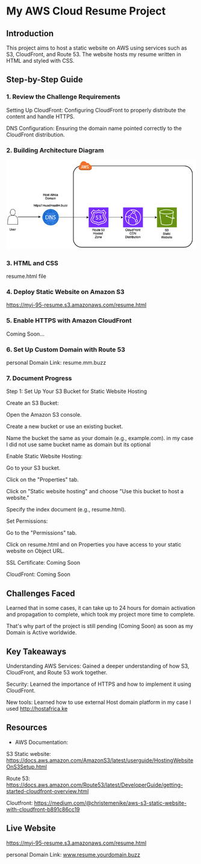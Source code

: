 # My AWS Cloud Resume Project

## Introduction
This project aims to host a static website on AWS using services such as S3, CloudFront, and Route 53. The website hosts my resume written in HTML and styled with CSS.

## Step-by-Step Guide

### 1. Review the Challenge Requirements
Setting Up CloudFront: Configuring CloudFront to properly distribute the content and handle HTTPS.

DNS Configuration: Ensuring the domain name pointed correctly to the CloudFront distribution.

### 2. Building Architecture Diagram
![alt text](image.png)

### 3. HTML and CSS
resume.html file

### 4. Deploy Static Website on Amazon S3
https://myi-95-resume.s3.amazonaws.com/resume.html

### 5. Enable HTTPS with Amazon CloudFront
Coming Soon...

### 6. Set Up Custom Domain with Route 53
personal Domain Link: resume.mm.buzz

### 7. Document Progress
Step 1: Set Up Your S3 Bucket for Static Website Hosting

Create an S3 Bucket:

Open the Amazon S3 console.

Create a new bucket or use an existing bucket.

Name the bucket the same as your domain (e.g., example.com). in my case I did not use same bucket name as domain but its optional

Enable Static Website Hosting:

Go to your S3 bucket.

Click on the "Properties" tab.

Click on "Static website hosting" and choose "Use this bucket to host a website."

Specify the index document (e.g., resume.html).

Set Permissions:

Go to the "Permissions" tab.

Click on resume.html and on Properties you have access to your static website on Object URL.

SSL Certificate: Coming Soon

CloudFront: Coming Soon

## Challenges Faced
Learned that in some cases, it can take up to 24 hours for domain activation and propagation to complete, which took my project more time to complete. 

That's why part of the project is still pending (Coming Soon) as soon as my Domain is Active worldwide.

## Key Takeaways
Understanding AWS Services: Gained a deeper understanding of how S3, CloudFront, and Route 53 work together.

Security: Learned the importance of HTTPS and how to implement it using CloudFront.

New tools: Learned how to use external Host domain platform in my case I used http://hostafrica.ke

## Resources
- AWS Documentation:

S3 Static website: 
https://docs.aws.amazon.com/AmazonS3/latest/userguide/HostingWebsiteOnS3Setup.html

Route 53: 
https://docs.aws.amazon.com/Route53/latest/DeveloperGuide/getting-started-cloudfront-overview.html

Cloutfront: 
https://medium.com/@christemenike/aws-s3-static-website-with-cloudfront-b891c86cc19

## Live Website
https://myi-95-resume.s3.amazonaws.com/resume.html

personal Domain Link: 
www.resume.yourdomain.buzz
